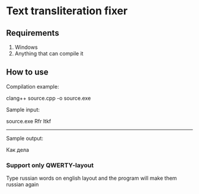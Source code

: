 # Text transliteration fixer


## Requirements

1. Windows
2. Anything that can compile it

## How to use

Compilation example:

clang++ source.cpp -o source.exe

Sample input:

source.exe Rfr ltkf

-------------------------

Sample output:

Как дела

### Support only QWERTY-layout

Type russian words on english layout and the program will make them russian again
